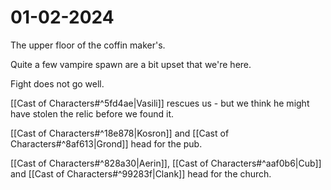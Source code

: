 # 01-02-2024
The upper floor of the coffin maker's.

Quite a few vampire spawn are a bit upset that we're here.

Fight does not go well.

[[Cast of Characters#^5fd4ae|Vasili]] rescues us - but we think he might have stolen the relic before we found it.

[[Cast of Characters#^18e878|Kosron]] and [[Cast of Characters#^8af613|Grond]] head for the pub.

[[Cast of Characters#^828a30|Aerin]], [[Cast of Characters#^aaf0b6|Cub]] and [[Cast of Characters#^99283f|Clank]] head for the church.
